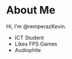 # About Me #
Hi, I'm @remperazKevin.

- ICT Student
- Likes FPS Games
- Audiophile

<!---
remperazKevin/remperazKevin is a ✨ special ✨ repository because its `README.md` (this file) appears on your GitHub profile.
You can click the Preview link to take a look at your changes.
--->
